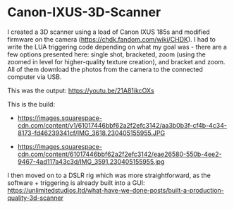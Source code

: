 # Canon-IXUS-3D-Scanner

I created a 3D scanner using a load of Canon IXUS 185s and modified firmware on the camera (https://chdk.fandom.com/wiki/CHDK). I had to write the LUA triggering code depending on what my goal was - there are a few options presented here: single shot, bracketed, zoom (using the zoomed in level for higher-quality texture creation), and bracket and zoom. All of them download the photos from the camera to the connected computer via USB.

This was the output: https://youtu.be/21A81ikcOXs


This is the build:

- https://images.squarespace-cdn.com/content/v1/61017446bbf62a2f2efc3142/aa3b0b3f-cf4b-4c34-8173-fd46239341cf/IMG_3618.230405155955.JPG

- https://images.squarespace-cdn.com/content/61017446bbf62a2f2efc3142/eae26580-550b-4ee2-9467-4ad117a43c3d/IMG_3591.230405155955.jpg


I then moved on to a DSLR rig which was more straightforward, as the software + triggering is already built into a GUI: https://unlimitedstudios.ltd/what-have-we-done-posts/built-a-production-quality-3d-scanner

